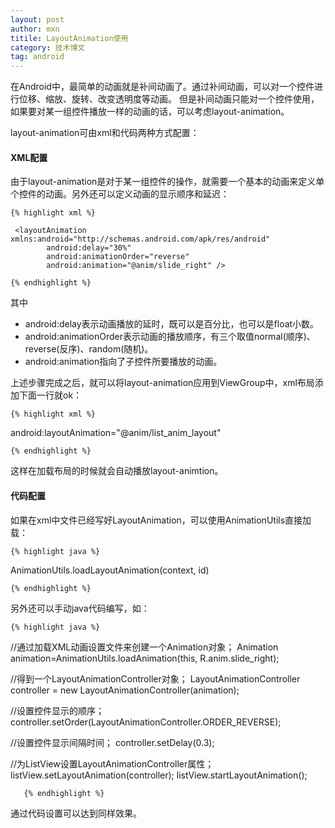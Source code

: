 ```yaml
---
layout: post
author: mxn
titile: LayoutAnimation使用
category: 技术博文
tag: android
---
```


在Android中，最简单的动画就是补间动画了。通过补间动画，可以对一个控件进行位移、缩放、旋转、改变透明度等动画。
但是补间动画只能对一个控件使用，如果要对某一组控件播放一样的动画的话，可以考虑layout-animation。

layout-animation可由xml和代码两种方式配置：

#### XML配置

由于layout-animation是对于某一组控件的操作，就需要一个基本的动画来定义单个控件的动画。另外还可以定义动画的显示顺序和延迟：

    {% highlight xml %}

     <layoutAnimation xmlns:android="http://schemas.android.com/apk/res/android"
            android:delay="30%"
            android:animationOrder="reverse"
            android:animation="@anim/slide_right" />

    {% endhighlight %}

其中

* android:delay表示动画播放的延时，既可以是百分比，也可以是float小数。
* android:animationOrder表示动画的播放顺序，有三个取值normal(顺序)、reverse(反序)、random(随机)。
* android:animation指向了子控件所要播放的动画。

上述步骤完成之后，就可以将layout-animation应用到ViewGroup中，xml布局添加下面一行就ok：

    {% highlight xml %}
android:layoutAnimation="@anim/list_anim_layout"

    {% endhighlight %}

这样在加载布局的时候就会自动播放layout-animtion。

<!-- more -->

#### 代码配置

如果在xml中文件已经写好LayoutAnimation，可以使用AnimationUtils直接加载：


    {% highlight java %}

 AnimationUtils.loadLayoutAnimation(context, id)

    {% endhighlight %}

另外还可以手动java代码编写，如：

    {% highlight java %}

 //通过加载XML动画设置文件来创建一个Animation对象；
   Animation animation=AnimationUtils.loadAnimation(this, R.anim.slide_right);

   //得到一个LayoutAnimationController对象；
   LayoutAnimationController controller = new LayoutAnimationController(animation);

   //设置控件显示的顺序；
   controller.setOrder(LayoutAnimationController.ORDER_REVERSE);

   //设置控件显示间隔时间；
   controller.setDelay(0.3);

   //为ListView设置LayoutAnimationController属性；
   listView.setLayoutAnimation(controller);
   listView.startLayoutAnimation();

       {% endhighlight %}

通过代码设置可以达到同样效果。